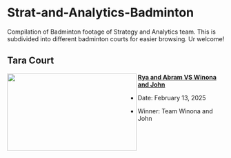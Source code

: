 # Strat-and-Analytics-Badminton

Compilation of Badminton footage of Strategy and Analytics team. This is subdivided into different badminton courts for easier browsing. Ur welcome!

## Tara Court

<img align="left" width="300" height="180" src="https://github.com/user-attachments/assets/46e70b4e-2bce-4572-a8f1-5eed6e07082e"> **[Rya and Abram VS Winona and John](https://youtu.be/yTKFDMS1E2Y)**

- Date: February 13, 2025

- Winner: Team Winona and John 

<br />

#
